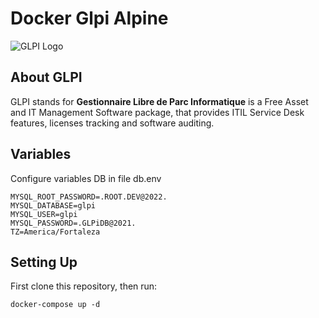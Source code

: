 # Docker Glpi  Alpine


![GLPI Logo](https://raw.githubusercontent.com/glpi-project/glpi/main/pics/logos/logo-GLPI-250-black.png)

## About GLPI

GLPI stands for **Gestionnaire Libre de Parc Informatique** is a Free Asset and IT Management Software package, that provides ITIL Service Desk features, licenses tracking and software auditing.

## Variables

Configure variables DB in file db.env

```
MYSQL_ROOT_PASSWORD=.ROOT.DEV@2022.
MYSQL_DATABASE=glpi
MYSQL_USER=glpi
MYSQL_PASSWORD=.GLPiDB@2021.
TZ=America/Fortaleza

```


## Setting Up

First clone this repository, then run:

```
docker-compose up -d

```
